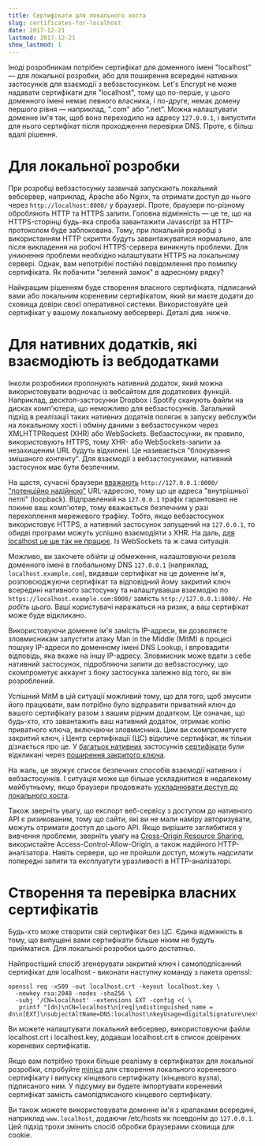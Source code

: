 ```yaml
---
title: Сертифікати для локального хоста
slug: certificates-for-localhost
date: 2017-12-21
lastmod: 2017-12-21
show_lastmod: 1
---
```



Іноді розробникам потрібен сертифікат для доменного імені "localhost" — для локальної розробки, або для поширення всередині нативних застосунків для взаємодії з вебзастосунком. Let's Encrypt не може надавати сертифікати для "localhost", тому що по-перше, у цього доменного імені немає певного власника, і по-друге, немає домену першого рівня — наприклад, ".com" або ".net". Можна налаштувати доменне ім'я так, щоб воно переходило на адресу `127.0.0.1`, і випустити для нього сертифікат після проходження перевірки DNS. Проте, є більш вдалі рішення.

# Для локальної розробки

При розробці вебзастосунку зазвичай запускають локальний вебсервер, наприклад, Apache або Nginx, та отримати доступ до нього через `http://localhost:8000/` у браузері. Проте, браузери по-різному обробляють HTTP та HTTPS запити. Головна відмінність — це те, що на HTTPS-сторінці будь-яка спроба завантажити Javascript за HTTP-протоколом буде заблокована. Тому, при локальній розробці з використанням HTTP скрипти будуть завантажуватися нормально, але після викладення на робочі HTTPS-сервера виникнуть проблеми. Для уникнення проблеми необхідно налаштувати HTTPS на локальному сервері. Однак, вам непотрібні постійні повідомлення про помилку сертифіката. Як побачити "зелений замок" в адресному рядку?

Найкращим рішенням буде створення власного сертифіката, підписаний вами або локальним кореневим сертифікатом, який ви маєте додати до сховища довіри своєї оперативної системи. Використовуйте цей сертифікат у вашому локальному вебсервері. Деталі див. нижче.

# Для нативних додатків, які взаємодіють із вебдодатками

Інколи розробники пропонують нативний додаток, який можна використовувати водночас із вебсайтом для додаткових функцій. Наприклад, десктоп-застосунки Dropbox і Spotify сканують файли на дисках комп'ютера, що неможливо для вебзастосунків. Загальний підхід в реалізації таких нативних додатків полягає в запуску вебслужби на локальному хості і обміну даними з вебзастосунком через XMLHTTPRequest (XHR) або WebSockets. Вебзастосунки, як правило, використовують HTTPS, тому XHR- або WebSockets-запити за незахищеним URL будуть відхилені. Це називається "блокування змішаного контенту". Для взаємодії з вебзастосунками, нативний застосунок має бути безпечним.

На щастя, сучасні браузери [вважають][mcb-localhost] `http://127.0.0.1:8000/` ["потенційно надійною"][secure-contexts] URL-адресою, тому що це адреса "внутрішньої петлі" (loopback). Відправлений на `127.0.0.1` трафік гарантовано не покине ваш комп'ютер, тому вважається безпечним у разі перехоплення мережевого трафіку. Тобто, якщо вебзастосунок використовує HTTPS, а нативний застосунок запущений на `127.0.0.1`, то обидві програми можуть успішно взаємодіяти з XHR. На даль, [для localhost це ще так не працює][let-localhost]. Із WebSockets та ж сама ситуація.

Можливо, ви захочете обійти ці обмеження, налаштовуючи резолв доменного імені в глобальному DNS `127.0.0.1` (наприклад, `localhost.example.com`), видавши сертифікат на це доменне ім'я, розповсюджуючи сертифікат та відповідний йому закритий ключ всередині нативного застосунку та налаштувавши взаємодію по `https://localhost.example.com:8000/` замість `http://127.0.0.1:8000/`. *Не робіть цього.* Ваші користувачі наражаться на ризик, а ваш сертифікат може буде відкликано.

Використовуючи доменне ім'я замість IP-адреси, ви дозволяєте зловмисникам запустити атаку Man in the Middle (MitM) в процесі пошуку IP-адреси по доменному імені DNS Lookup, і впровадити відповідь, яка вкаже на іншу IP-адресу. Зловмисник може вдати з себе нативний застосунок, підробляючи запити до вебзастосунку, що скомпрометує аккаунт з боку застосунка залежно від того, як він розроблений.

Успішний MitM в цій ситуації можливий тому, що для того, щоб змусити його працювати, вам потрібно було відправити приватний ключ до вашого сертифікату разом з вашим рідним додатком. Це означає, що будь-хто, хто завантажить ваш нативний додаток, отримає копію приватного ключа, включаючи зловмисника. Цим ви скомпрометуєте закритий ключ, і Центр сертифікації (ЦС) відкличе сертифікат, як тільки дізнається про це. У [багатьох нативних][mdsp1] застосунків [сертифікати][mdsp2] були відкликані через [поширення закритого ключа][mdsp3].

На жаль, це звужує список безпечних способів взаємодії нативних і вебзастосунків. І ситуація може ще більше ускладнитися в недалекому майбутньому, якщо браузери продовжать [ускладнювати доступ до локального хоста][tighten-access].

Також зверніть увагу, що експорт веб-сервісу з доступом до нативного API є ризикованим, тому що сайти, які ви не мали наміру авторизувати, можуть отримати доступ до цього API. Якщо вирішите заглибитися у вивчення проблеми, зверніть увагу на [Cross-Origin Resource Sharing][cors], використайте Access-Control-Allow-Origin, а також надійного HTTP-аналізатора. Навіть сервери, що не пройшли доступ, можуть надсилати попередні запити та експлуатути уразливості в HTTP-аналізаторі.

# Створення та перевірка власних сертифікатів

Будь-хто може створити свій сертифікат без ЦС. Єдина відмінність в тому, що випущені вами сертифікати більше ніким не будуть прийматися. Для локальної розробки цього достатньо.

Найпростіший спосіб згенерувати закритий ключ і самоподпісанний сертифікат для localhost - виконати наступну команду з пакета openssl:

    openssl req -x509 -out localhost.crt -keyout localhost.key \
      -newkey rsa:2048 -nodes -sha256 \
      -subj '/CN=localhost' -extensions EXT -config <( \
       printf "[dn]\nCN=localhost\n[req]\ndistinguished_name = dn\n[EXT]\nsubjectAltName=DNS:localhost\nkeyUsage=digitalSignature\nextendedKeyUsage=serverAuth")

Ви можете налаштувати локальний вебсервер, використовуючи файли localhost.crt і localhost.key, додавши localhost.crt в список довірених кореневих сертифікатів.

Якщо вам потрібно трохи більше реалізму в сертифікатах для локальної розробки, спробуйте [minica][minica] для створення локального кореневого сертифікату і випуску кінцевого сертифікату (кінцевого вузла), підписаного ним. У підсумку ви будете імпортувати кореневий сертифікат замість самопідписаного кінцевого сертифікату.

Ви також можете використовувати доменне ім'я з крапаками всередині, наприклад `www.localhost`, додаючи /etc/hosts як псевдонім до `127.0.0.1`. Цей підхід трохи змінить спосіб обробки браузерами сховища для cookie.

[mcb-localhost]: https://bugs.chromium.org/p/chromium/issues/detail?id=607878
[secure-contexts]: https://www.w3.org/TR/secure-contexts/#is-origin-trustworthy
[let-localhost]: https://tools.ietf.org/html/draft-ietf-dnsop-let-localhost-be-localhost-02
[mdsp1]: https://groups.google.com/d/msg/mozilla.dev.security.policy/eV89JXcsBC0/wsj5zpbbAQAJ
[mdsp2]: https://groups.google.com/d/msg/mozilla.dev.security.policy/T6emeoE-lCU/-k-A2dEdAQAJ
[mdsp3]: https://groups.google.com/d/msg/mozilla.dev.security.policy/pk039T_wPrI/tGnFDFTnCQAJ
[tighten-access]: https://bugs.chromium.org/p/chromium/issues/detail?id=378566
[minica]: https://github.com/jsha/minica
[cors]: https://developer.mozilla.org/en-US/docs/Web/HTTP/CORS
